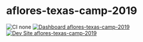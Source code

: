 # aflores-texas-camp-2019

![CI none](https://img.shields.io/badge/ci-none-orange.svg)
[![Dashboard aflores-texas-camp-2019](https://img.shields.io/badge/dashboard-aflores_texas_camp_2019-yellow.svg)](https://dashboard.pantheon.io/sites/fc0faf79-8b0f-4b74-beb2-9fe1d482808e#dev/code)
[![Dev Site aflores-texas-camp-2019](https://img.shields.io/badge/site-aflores_texas_camp_2019-blue.svg)](http://dev-aflores-texas-camp-2019.pantheonsite.io/)